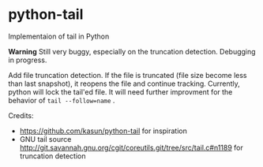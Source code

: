 # python-tail
Implementaion of tail in Python

**Warning** Still very buggy, especially on the truncation detection. Debugging in progress.

Add file truncation detection. If the file is truncated (file size become less than last snapshot), it reopens the file and continue tracking.
Currently, python will lock the tail'ed file. It will need further improvment for the behavior of `tail --follow=name` .

Credits:
- https://github.com/kasun/python-tail for inspiration
- GNU tail source http://git.savannah.gnu.org/cgit/coreutils.git/tree/src/tail.c#n1189 for truncation detection
